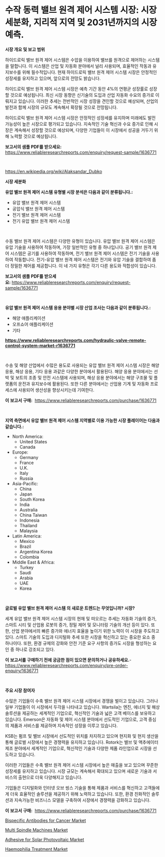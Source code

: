 <p><h1>수작 동력 밸브 원격 제어 시스템 시장: 시장 세분화, 지리적 지역 및 2031년까지의 시장 예측.</h1></p><p><strong>시장 개요 및 보고 범위</strong></p>
<p><p>하이드로릭 밸브 원격 제어 시스템은 수압을 이용하여 밸브를 원격으로 제어하는 시스템을 말합니다. 이 시스템은 산업 및 자동화 분야에서 널리 사용되며, 효율적인 작동과 유지보수를 위해 필수적입니다. 현재 하이드로릭 밸브 원격 제어 시스템 시장은 안정적인 성장세를 유지하고 있으며, 앞으로의 전망도 밝습니다.</p><p>하이드로릭 밸브 원격 제어 시스템 시장은 예측 기간 동안 4%의 연평균 성장률로 성장할 것으로 예상됩니다. 최신 시장 동향은 신기술의 도입과 산업 자동화 수요의 증가로 이뤄지고 있습니다. 이러한 추세는 전반적인 시장 성장을 견인할 것으로 예상되며, 산업의 발전과 함께 시장의 규모도 계속해서 확장될 것으로 전망됩니다.</p><p>하이드로릭 밸브 원격 제어 시스템 시장은 안정적인 성장세를 유지하며 미래에도 발전 가능성이 높은 시장으로 평가되고 있습니다. 지속적인 기술 혁신과 수요 증가로 인해 시장은 계속해서 성장할 것으로 예상되며, 다양한 기업들이 이 시장에서 성공을 거두기 위해 노력할 것으로 예상됩니다.</p></p>
<p><strong>보고서의 샘플 PDF를 받으세요:</strong> <a href="https://www.reliableresearchreports.com/enquiry/request-sample/1636771">https://www.reliableresearchreports.com/enquiry/request-sample/1636771</a></p>
<p>&nbsp;</p>
<p><a href="https://en.wikipedia.org/wiki/Alaksandar_Dubko">https://en.wikipedia.org/wiki/Alaksandar_Dubko</a></p>
<p><strong>시장 세분화</strong></p>
<p><strong>유압 밸브 원격 제어 시스템 유형별 시장 분석은 다음과 같이 분류됩니다.:</strong></p>
<p><ul><li>유압 밸브 원격 제어 시스템</li><li>공압식 밸브 원격 제어 시스템</li><li>전기 밸브 원격 제어 시스템</li><li>전기 유압 밸브 원격 제어 시스템</li></ul></p>
<p>&nbsp;</p>
<p><p>수동 밸브 원격 제어 시스템은 다양한 유형이 있습니다. 유압 밸브 원격 제어 시스템은 유압 기술을 사용하여 작동하며, 가장 일반적인 유형 중 하나입니다. 공기 밸브 원격 제어 시스템은 공기를 사용하여 작동하며, 전기 밸브 원격 제어 시스템은 전기 기술을 사용하여 작동합니다. 전기-유압 밸브 원격 제어 시스템은 전기와 유압 기술을 결합하여 좀 더 정밀한 제어를 제공합니다. 이 네 가지 유형은 각기 다른 용도와 적합성이 있습니다.</p></p>
<p><strong>보고서의 샘플 PDF를 받으세요:</strong>&nbsp;<a href="https://www.reliableresearchreports.com/enquiry/request-sample/1636771">https://www.reliableresearchreports.com/enquiry/request-sample/1636771</a></p>
<p>&nbsp;</p>
<p><strong> 유압 밸브 원격 제어 시스템 응용 분야별 시장 산업 조사는 다음과 같이 분류됩니다.:</strong></p>
<p><ul><li>해양 애플리케이션</li><li>오프쇼어 애플리케이션</li><li>기타</li></ul></p>
<p><strong><a href="https://www.reliableresearchreports.com/hydraulic-valve-remote-control-system-market-r1636771">https://www.reliableresearchreports.com/hydraulic-valve-remote-control-system-market-r1636771</a></strong></p>
<p>&nbsp;</p>
<p><p>수송 및 해양 산업에서 수많은 용도로 사용되는 유압 밸브 원격 제어 시스템 시장은 해양 응용, 해상 응용, 기타 응용 과같은 다양한 분야에서 활용된다. 해양 응용 분야에서는 선박 및 보트의 조종 및 안전 시스템에 사용되며, 해상 응용 분야에서는 해양 구조물 및 플랫폼의 운전과 유지보수에 활용된다. 또한 다른 분야에서는 산업용 기계 및 자동화 프로세스에 사용되어 생산성을 향상시키는데 기여한다.</p></p>
<p><strong>이 보고서 구매:</strong>&nbsp; <a href="https://www.reliableresearchreports.com/purchase/1636771">https://www.reliableresearchreports.com/purchase/1636771</a></p>
<p>&nbsp;</p>
<p><strong>지역 측면에서 유압 밸브 원격 제어 시스템 지역별로 이용 가능한 시장 플레이어는 다음과 같습니다.:</strong></p>
<p><ul>
    <li>
        North America:
        <ul>
            <li>United States</li>
            <li>Canada</li>
        </ul>
    </li>
    <li>
        Europe:
        <ul>
            <li>Germany</li>
            <li>France</li>
            <li>U.K.</li>
            <li>Italy</li>
            <li>Russia</li>
        </ul>
    </li>
    <li>
        Asia-Pacific:
        <ul>
            <li>China</li>
            <li>Japan</li>
            <li>South Korea</li>
            <li>India</li>
            <li>Australia</li>
            <li>China Taiwan</li>
            <li>Indonesia</li>
            <li>Thailand</li>
            <li>Malaysia</li>
        </ul>
    </li>
    <li>
        Latin America:
        <ul>
            <li>Mexico</li>
            <li>Brazil</li>
            <li>Argentina Korea</li>
            <li>Colombia</li>
        </ul>
    </li>
    <li>
        Middle East & Africa:
        <ul>
            <li>Turkey</li>
            <li>Saudi</li>
            <li>Arabia</li>
            <li>UAE</li>
            <li>Korea</li>
        </ul>
    </li>
    </ul></p>
<p>&nbsp;</p>
<p><strong>글로벌 유압 밸브 원격 제어 시스템 의 새로운 트렌드는 무엇입니까? 시장?</strong></p>
<p><p>세계 유압 밸브 원격 제어 시스템 시장의 현재 및 떠오르는 추세는 자동화 기술의 증가, 스마트 시티 및 산업용 로봇의 증가, 정밀 제어 및 모니터링 기술의 개선 등이 있다. 또한, 산업 분야에서의 빠른 증가와 에너지 효율을 높이기 위한 노력이 이 시장을 주도하고 있다. 스마트 기술의 도입과 디지털화 추세 또한 시장을 혁신하고 있는 중요한 요소 중 하나이다. 또한, 환경 규제의 강화와 안전 기준 요구 사항의 증가도 시장을 형성하는 요인 중 하나로 강조되고 있다.</p></p>
<p><strong>이 보고서를 구매하기 전에 궁금한 점이 있으면 문의하거나 공유하세요.</strong>- <a href="https://www.reliableresearchreports.com/enquiry/pre-order-enquiry/1636771">https://www.reliableresearchreports.com/enquiry/pre-order-enquiry/1636771</a></p>
<p>&nbsp;</p>
<p><strong>주요 시장 참여자</strong></p>
<p><p>수많은 기업들이 수축 밸브 원격 제어 시스템 시장에서 경쟁을 벌이고 있습니다. 그러나 일부 기업들이 이 시장에서 두각을 나타내고 있습니다. Wartsila는 엔진, 에너지 및 해상 솔루션을 제공하는 세계적인 기업으로, 혁신적인 기술과 넓은 고객 베이스를 보유하고 있습니다. Emerson은 자동화 및 제어 시스템 분야에서 선도적인 기업으로, 고객 중심의 제품과 서비스를 제공하며 지속적인 성장을 이루고 있습니다. </p><p>KSB는 펌프 및 밸브 시장에서 선도적인 위치를 차지하고 있으며 현지화 및 현지 생산을 통해 글로벌 시장에서 높은 경쟁력을 유지하고 있습니다. Rotork는 밸브 및 액추에이터 제조 분야에서 세계적인 기업으로, 혁신적인 기술과 다양한 제품 라인업으로 시장을 선도하고 있습니다.</p><p>이러한 기업들은 수축 밸브 원격 제어 시스템 시장에서 높은 매출을 보고 있으며 꾸준한 성장세를 유지하고 있습니다. 시장 규모는 계속해서 확대되고 있으며 새로운 기술과 서비스의 출현으로 더욱 다양해지고 있습니다.</p><p>기업들은 디지털화와 인터넷 오브 씽스 기술을 통해 제품과 서비스를 혁신하고 고객들에게 더욱 효율적인 솔루션을 제공하기 위해 노력하고 있습니다. 또한, 환경 친화적인 솔루션과 지속가능한 비즈니스 모델을 구축하여 시장에서 경쟁력을 강화하고 있습니다.</p></p>
<p><strong>이 보고서 구매:</strong>&nbsp;&nbsp;<a href="https://www.reliableresearchreports.com/purchase/1636771">https://www.reliableresearchreports.com/purchase/1636771</a></p>
<p><p><a href="https://issuu.com/reportprime-2/docs/bispecific-antibodies-for-cancer-market-size-2030.">Bispecific Antibodies for Cancer Market</a></p><p><a href="https://github.com/AlysaLedner2023/Market-Research-Report-List-2/blob/main/multi-spindle-machines-market.md">Multi Spindle Machines Market</a></p><p><a href="https://github.com/JermaineCrona2023/Market-Research-Report-List-2/blob/main/adhesive-for-solar-photovoltaic-market.md">Adhesive for Solar Photovoltaic Market</a></p><p><a href="https://issuu.com/reportprime-2/docs/haemophilia-treatment-market-size-2030.pptx">Haemophilia Treatment Market</a></p></p>
